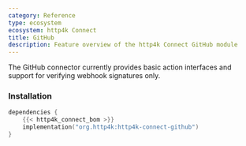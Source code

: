 ```yaml
---
category: Reference
type: ecosystem
ecosystem: http4k Connect
title: GitHub
description: Feature overview of the http4k Connect GitHub module
---
```


The GitHub connector currently provides basic action interfaces and support for verifying webhook signatures only.

### Installation

```kotlin
dependencies {
    {{< http4k_connect_bom >}}
    implementation("org.http4k:http4k-connect-github")
}
```
